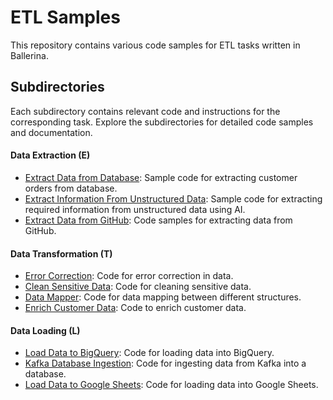 # ETL Samples
This repository contains various code samples for ETL tasks written in Ballerina.

## Subdirectories
Each subdirectory contains relevant code and instructions for the corresponding task. Explore the subdirectories for detailed code samples and documentation.

#### Data Extraction (E)
- [Extract Data from Database](extract-customer-orders): Sample code for extracting customer orders from database.
- [Extract Information From Unstructured Data](extract-using-ai): Sample code for extracting required information from unstructured data using AI.
- [Extract Data from GitHub](extract-data-from-github): Code samples for extracting data from GitHub.

#### Data Transformation (T)
- [Error Correction](error-correction): Code for error correction in data.
- [Clean Sensitive Data](clean-sensitive-data): Code for cleaning sensitive data.
- [Data Mapper](data-mapper): Code for data mapping between different structures.
- [Enrich Customer Data](enrich-customer-data): Code to enrich customer data.

#### Data Loading (L)
- [Load Data to BigQuery](load-data-to-bigquery): Code for loading data into BigQuery.
- [Kafka Database Ingestion](kafka-db-ingestion): Code for ingesting data from Kafka into a database.
- [Load Data to Google Sheets](load-data-to-gsheet): Code for loading data into Google Sheets.